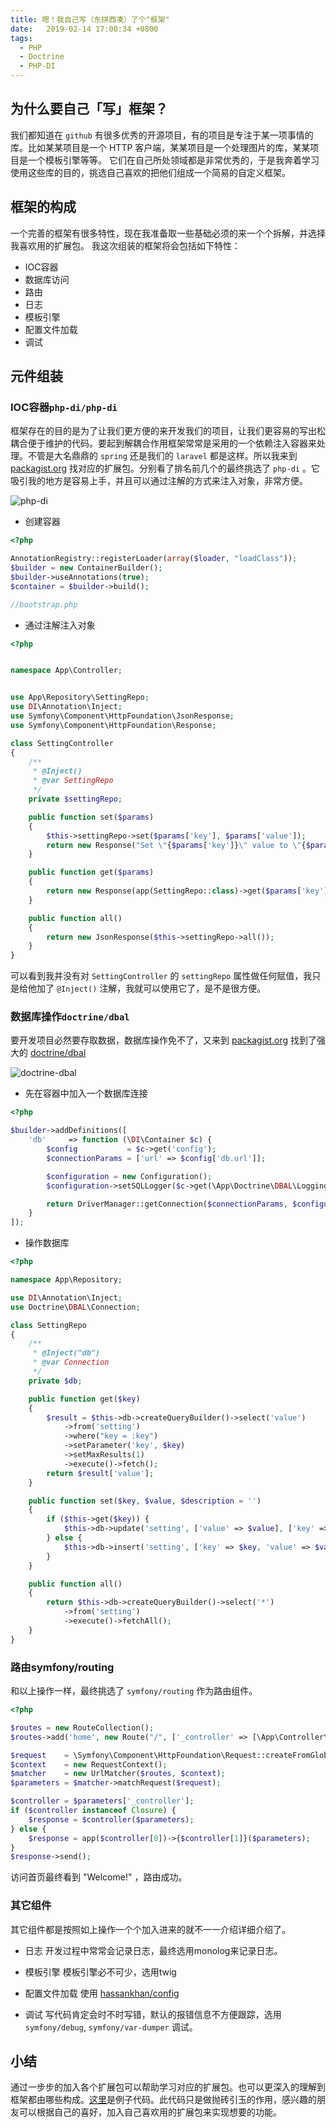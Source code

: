 ```yaml
---
title: 嗯！我自己写（东拼西凑）了个"框架"
date:   2019-02-14 17:00:34 +0800
tags:
  - PHP
  - Doctrine
  - PHP-DI
---
```


## 为什么要自己「写」框架？

我们都知道在 `github` 有很多优秀的开源项目，有的项目是专注于某一项事情的库。比如某某项目是一个 HTTP 客户端，某某项目是一个处理图片的库，某某项目是一个模板引擎等等。
它们在自己所处领域都是非常优秀的，于是我奔着学习使用这些库的目的，挑选自己喜欢的把他们组成一个简易的自定义框架。

## 框架的构成

一个完善的框架有很多特性，现在我准备取一些基础必须的来一个个拆解，并选择我喜欢用的扩展包。
我这次组装的框架将会包括如下特性：
* IOC容器
* 数据库访问
* 路由
* 日志
* 模板引擎
* 配置文件加载
* 调试

## 元件组装

### IOC容器`php-di/php-di`

框架存在的目的是为了让我们更方便的来开发我们的项目，让我们更容易的写出松耦合便于维护的代码。要起到解耦合作用框架常常是采用的一个依赖注入容器来处理。不管是大名鼎鼎的 `spring` 还是我们的 `laravel` 都是这样。所以我来到 [packagist.org](https://packagist.org/) 找对应的扩展包。分别看了排名前几个的最终挑选了 `php-di` 。它吸引我的地方是容易上手，并且可以通过注解的方式来注入对象，非常方便。

![php-di](https://luokuncool.pw/images/20190124/100048.png)

* 创建容器

```php
<?php

AnnotationRegistry::registerLoader(array($loader, "loadClass"));
$builder = new ContainerBuilder();
$builder->useAnnotations(true);
$container = $builder->build();

//bootstrap.php
```

* 通过注解注入对象

```php
<?php


namespace App\Controller;


use App\Repository\SettingRepo;
use DI\Annotation\Inject;
use Symfony\Component\HttpFoundation\JsonResponse;
use Symfony\Component\HttpFoundation\Response;

class SettingController
{
    /**
     * @Inject()
     * @var SettingRepo
     */
    private $settingRepo;

    public function set($params)
    {
        $this->settingRepo->set($params['key'], $params['value']);
        return new Response("Set \"{$params['key']}\" value to \"{$params['value']}\"");
    }

    public function get($params)
    {
        return new Response(app(SettingRepo::class)->get($params['key']));
    }

    public function all()
    {
        return new JsonResponse($this->settingRepo->all());
    }
}

```

可以看到我并没有对 `SettingController` 的 `settingRepo` 属性做任何赋值，我只是给他加了 `@Inject()` 注解，我就可以使用它了，是不是很方便。

### 数据库操作`doctrine/dbal`

要开发项目必然要存取数据，数据库操作免不了，又来到 [packagist.org](https://packagist.org/) 找到了强大的 [doctrine/dbal](https://github.com/doctrine/dbal)

![doctrine-dbal](https://luokuncool.pw/images/20190124/100357.png)

* 先在容器中加入一个数据库连接

```php
<?php

$builder->addDefinitions([
    'db'     => function (\DI\Container $c) {
        $config           = $c->get('config');
        $connectionParams = ['url' => $config['db.url']];

        $configuration = new Configuration();
        $configuration->setSQLLogger($c->get(\App\Doctrine\DBAL\Logging\QueryFileLogger::class));

        return DriverManager::getConnection($connectionParams, $configuration);
    }
]);
```

* 操作数据库

```php
<?php

namespace App\Repository;

use DI\Annotation\Inject;
use Doctrine\DBAL\Connection;

class SettingRepo
{
    /**
     * @Inject("db")
     * @var Connection
     */
    private $db;

    public function get($key)
    {
        $result = $this->db->createQueryBuilder()->select('value')
            ->from('setting')
            ->where("key = :key")
            ->setParameter('key', $key)
            ->setMaxResults(1)
            ->execute()->fetch();
        return $result['value'];
    }

    public function set($key, $value, $description = '')
    {
        if ($this->get($key)) {
            $this->db->update('setting', ['value' => $value], ['key' => $key]);
        } else {
            $this->db->insert('setting', ['key' => $key, 'value' => $value, 'description' => $description]);
        }
    }

    public function all()
    {
        return $this->db->createQueryBuilder()->select('*')
            ->from('setting')
            ->execute()->fetchAll();
    }
}
```

### 路由symfony/routing

和以上操作一样，最终挑选了 `symfony/routing` 作为路由组件。

```php
<?php

$routes = new RouteCollection();
$routes->add('home', new Route("/", ['_controller' => [\App\Controller\WelcomeController::class, 'home']]));

$request    = \Symfony\Component\HttpFoundation\Request::createFromGlobals();
$context    = new RequestContext();
$matcher    = new UrlMatcher($routes, $context);
$parameters = $matcher->matchRequest($request);

$controller = $parameters['_controller'];
if ($controller instanceof Closure) {
    $response = $controller($parameters);
} else {
    $response = app($controller[0])->{$controller[1]}($parameters);
}
$response->send();
```

访问首页最终看到 "Welcome!" ，路由成功。

### 其它组件

其它组件都是按照如上操作一个个加入进来的就不一一介绍详细介绍了。

* 日志
开发过程中常常会记录日志，最终选用monolog来记录日志。

* 模板引擎
模板引擎必不可少，选用twig

* 配置文件加载
使用 [hassankhan/config](https://github.com/hassankhan/config)

* 调试
写代码肯定会时不时写错，默认的报错信息不方便跟踪，选用 `symfony/debug`, `symfony/var-dumper` 调试。

## 小结

通过一步步的加入各个扩展包可以帮助学习对应的扩展包。也可以更深入的理解到框架都由哪些构成。[这里](https://github.com/luokuncool/custom-framework)是例子代码。此代码只是做抛砖引玉的作用，感兴趣的朋友可以根据自己的喜好，加入自己喜欢用的扩展包来实现想要的功能。
